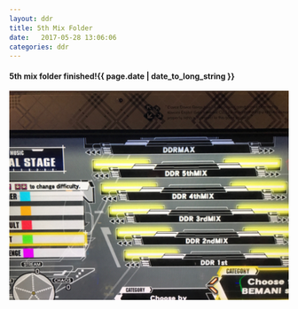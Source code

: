 ```yaml
---
layout: ddr
title: 5th Mix Folder
date:   2017-05-28 13:06:06
categories: ddr
---
```


#### 5th mix folder finished!<span class="pull-right">{{ page.date | date_to_long_string }}</span>
![](/images/pfc/5th_mix_folder.jpg)
